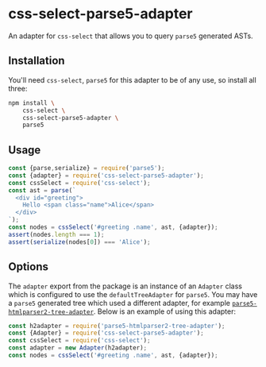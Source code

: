 # css-select-parse5-adapter

An adapter for `css-select` that allows you to query `parse5` generated ASTs.

## Installation

You'll need `css-select`, `parse5` for this adapter to be of any use, so install all three:

```sh
npm install \
    css-select \
    css-select-parse5-adapter \
    parse5
```

## Usage

```js
const {parse,serialize} = require('parse5');
const {adapter} = require('css-select-parse5-adapter'); 
const cssSelect = require('css-select');
const ast = parse(`
  <div id="greeting">
    Hello <span class="name">Alice</span>
  </div>
`);
const nodes = cssSelect('#greeting .name', ast, {adapter});
assert(nodes.length === 1);
assert(serialize(nodes[0]) === 'Alice');
```

## Options

The `adapter` export from the package is an instance of an `Adapter` class which is configured to use the `defaultTreeAdapter` for `parse5`.  You may have a `parse5` generated tree which used a different adapter, for example [`parse5-htmlparser2-tree-adapter`](https://www.npmjs.com/package/parse5-htmlparser2-tree-adapter).  Below is an example of using this adapter:

```js
const h2adapter = require('parse5-htmlparser2-tree-adapter');
const {Adapter} = require('css-select-parse5-adapter');
const cssSelect = require('css-select');
const adapter = new Adapter(h2adapter);
const nodes = cssSelect('#greeting .name', ast, {adapter});
```

